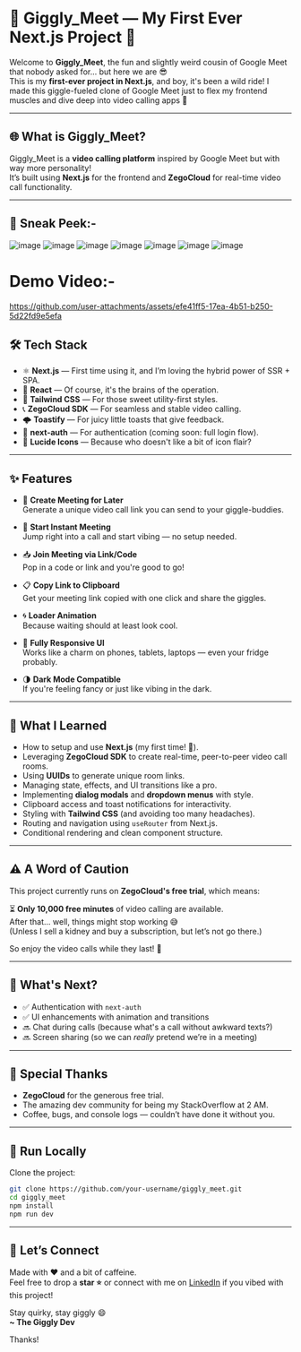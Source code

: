 # 🤪 Giggly_Meet — My First Ever Next.js Project 🎉

Welcome to **Giggly_Meet**, the fun and slightly weird cousin of Google Meet that nobody asked for... but here we are 😎  
This is my **first-ever project in Next.js**, and boy, it's been a wild ride! I made this giggle-fueled clone of Google Meet just to flex my frontend muscles and dive deep into video calling apps 🚀

---

## 🌐 What is Giggly_Meet?

Giggly_Meet is a **video calling platform** inspired by Google Meet but with way more personality!  
It’s built using **Next.js** for the frontend and **ZegoCloud** for real-time video call functionality.

---

## 📸 Sneak Peek:-

![image](https://github.com/user-attachments/assets/0d613fe7-88df-4119-862d-5676efe3197d)
![image](https://github.com/user-attachments/assets/c1d98879-7b34-40f5-8ee8-7b9bc6480b43)
![image](https://github.com/user-attachments/assets/1e43abc7-bc92-4ada-b41a-dbd48c8bdc3e)
![image](https://github.com/user-attachments/assets/d5a7dd59-4623-40b4-a259-5dd8c09cbd82)
![image](https://github.com/user-attachments/assets/44e66f5e-bee3-4112-9667-c6c391e36330)
![image](https://github.com/user-attachments/assets/c9552d28-fa3c-4b23-bc23-6b9a0c70e803)
![image](https://github.com/user-attachments/assets/251cb0ad-15db-4b3c-9306-2e2626f3c1af)


# Demo Video:-

https://github.com/user-attachments/assets/efe41ff5-17ea-4b51-b250-5d22fd9e5efa


## 🛠️ Tech Stack

- ⚛️ **Next.js** — First time using it, and I’m loving the hybrid power of SSR + SPA.
- 🧠 **React** — Of course, it's the brains of the operation.
- 🧪 **Tailwind CSS** — For those sweet utility-first styles.
- 📞 **ZegoCloud SDK** — For seamless and stable video calling.
- 🌩️ **Toastify** — For juicy little toasts that give feedback.
- 🔐 **next-auth** — For authentication (coming soon: full login flow).
- 🍭 **Lucide Icons** — Because who doesn't like a bit of icon flair?

---

## ✨ Features

- 🔗 **Create Meeting for Later**  
  Generate a unique video call link you can send to your giggle-buddies.

- 🚀 **Start Instant Meeting**  
  Jump right into a call and start vibing — no setup needed.

- 📥 **Join Meeting via Link/Code**  
  Pop in a code or link and you're good to go!

- 📋 **Copy Link to Clipboard**  
  Get your meeting link copied with one click and share the giggles.

- 🌀 **Loader Animation**  
  Because waiting should at least look cool.

- 🎨 **Fully Responsive UI**  
  Works like a charm on phones, tablets, laptops — even your fridge probably.

- 🌗 **Dark Mode Compatible**  
  If you're feeling fancy or just like vibing in the dark.

---

## 🧠 What I Learned

- How to setup and use **Next.js** (my first time! 🎉).
- Leveraging **ZegoCloud SDK** to create real-time, peer-to-peer video call rooms.
- Using **UUIDs** to generate unique room links.
- Managing state, effects, and UI transitions like a pro.
- Implementing **dialog modals** and **dropdown menus** with style.
- Clipboard access and toast notifications for interactivity.
- Styling with **Tailwind CSS** (and avoiding too many headaches).
- Routing and navigation using `useRouter` from Next.js.
- Conditional rendering and clean component structure.

---

## ⚠️ A Word of Caution

This project currently runs on **ZegoCloud's free trial**, which means:

⏳ **Only 10,000 free minutes** of video calling are available.  
After that... well, things might stop working 😅  
(Unless I sell a kidney and buy a subscription, but let’s not go there.)

So enjoy the video calls while they last! 🕺

---

## 🚧 What's Next?

- ✅ Authentication with `next-auth`
- ✅ UI enhancements with animation and transitions
- 🔜 Chat during calls (because what's a call without awkward texts?)
- 🔜 Screen sharing (so we can *really* pretend we’re in a meeting)

---

## 🙌 Special Thanks

- **ZegoCloud** for the generous free trial.
- The amazing dev community for being my StackOverflow at 2 AM.
- Coffee, bugs, and console logs — couldn’t have done it without you.

---

## 🚀 Run Locally

Clone the project:

```bash
git clone https://github.com/your-username/giggly_meet.git
cd giggly_meet
npm install
npm run dev
```

---

## 💬 Let’s Connect

Made with ❤️ and a bit of caffeine.  
Feel free to drop a **star ⭐** or connect with me on [LinkedIn](https://www.linkedin.com/in/your-profile) if you vibed with this project!

Stay quirky, stay giggly 😄  
**~ The Giggly Dev**

Thanks!
